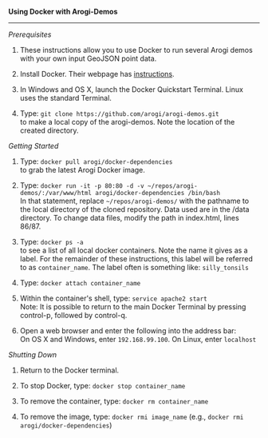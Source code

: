 <b>Using Docker with Arogi-Demos</b>  
<hr />

*Prerequisites*  

 1. These instructions allow you to use Docker to run several Arogi demos with your own input GeoJSON point data.

 2. Install Docker. Their webpage has [instructions](https://docs.docker.com/engine/installation/).

 3. In Windows and OS X, launch the Docker Quickstart Terminal. Linux uses the standard Terminal.
 
 4. Type: `git clone https://github.com/arogi/arogi-demos.git`  
    to make a local copy of the arogi-demos. Note the location of the created directory.

*Getting Started*

 1. Type: `docker pull arogi/docker-dependencies`  
    to grab the latest Arogi Docker image.

 2. Type: `docker run -it -p 80:80 -d -v ~/repos/arogi-demos/:/var/www/html arogi/docker-dependencies /bin/bash`  
    In that statement, replace `~/repos/arogi-demos/` with the pathname to the local directory of the cloned repository.
    Data used are in the /data directory. To change data files, modify the path in index.html, lines 86/87.

 3. Type: `docker ps -a`  
    to see a list of all local docker containers. Note the name it gives as a label. For the remainder of these instructions, this label will be referred to as `container_name`. The label often is something like: `silly_tonsils`
 
 4. Type: `docker attach container_name`

 3. Within the container's shell, type: `service apache2 start`  
    Note: It is possible to return to the main Docker Terminal by pressing control-p, followed by control-q.

 3. Open a web browser and enter the following into the address bar:  
     On OS X and Windows, enter `192.168.99.100`. On Linux, enter `localhost`  

*Shutting Down*  

 1. Return to the Docker terminal.

 2. To stop Docker, type: `docker stop container_name`

 3. To remove the container, type: `docker rm container_name`

 4. To remove the image, type: `docker rmi image_name` (e.g., `docker rmi arogi/docker-dependencies`)
